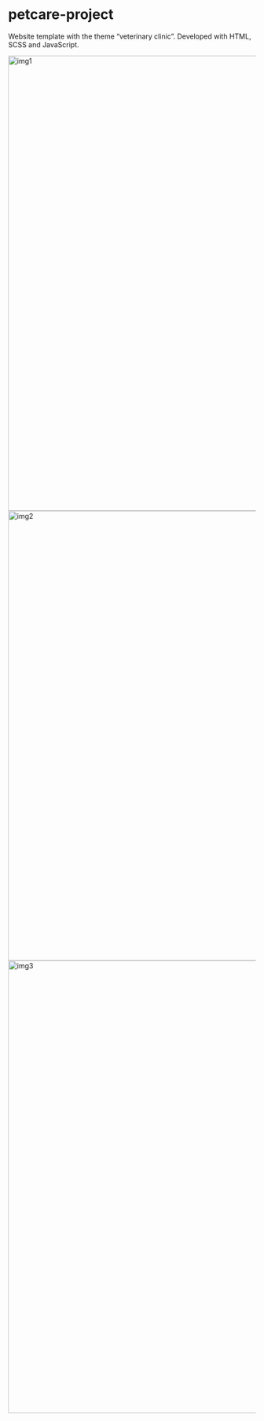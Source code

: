 # petcare-project

Website template with the theme “veterinary clinic”. Developed with HTML, SCSS and JavaScript.

<img width="925" alt="img1" src="https://github.com/user-attachments/assets/d1f2c020-6423-413e-87e4-d63ade5ab1a5">
<img width="914" alt="img2" src="https://github.com/user-attachments/assets/283eaeb2-2f66-47ae-8bdd-25019679599a">
<img width="920" alt="img3" src="https://github.com/user-attachments/assets/19fd77e4-e7ed-4cee-ab7f-847795ff71ab">
